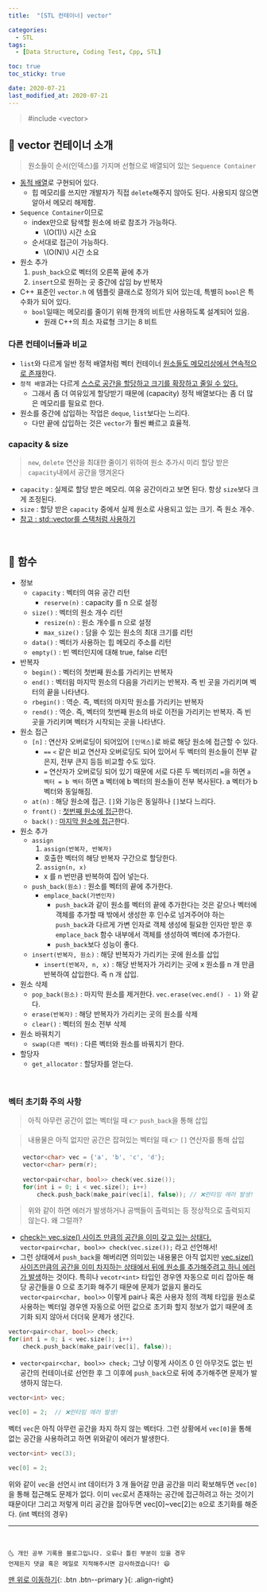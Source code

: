 ```yaml
---
title:  "[STL 컨테이너] vector" 

categories:
  - STL
tags:
  - [Data Structure, Coding Test, Cpp, STL]

toc: true
toc_sticky: true

date: 2020-07-21
last_modified_at: 2020-07-21
---
```


> #include \<vector>

## 🔔 vector 컨테이너 소개

> 원소들이 순서(인덱스)를 가지며 선형으로 배열되어 있는 `Sequence Container`

- <u>동적 배열</u>로 구현되어 있다.
  - 힙 메모리를 쓰지만 개발자가 직접 `delete`해주지 않아도 된다. 사용되지 않으면 알아서 메모리 해제함.
- `Sequence Container`이므로 
  - index만으로 탐색할 원소에 바로 참조가 가능하다.
    - \\(O(1)\\) 시간 소요
  - 순서대로 접근이 가능하다.
    - \\(O(N)\\) 시간 소요
- 원소 추가
  1. `push_back`으로 벡터의 오른쪽 끝에 추가
  2. `insert`으로 원하는 곳 중간에 삽임 by 반복자
- C++ 표준인 `vector.h` 에 템플릿 클래스로 정의가 되어 있는데, 특별히 `bool`은 특수화가 되어 있다. 
  - `bool`일때는 메모리를 줄이기 위해 한개의 비트만 사용하도록 설계되어 있음. 
    - 원래 C++의 최소 자료형 크기는 8 비트

### 다른 컨테이너들과 비교

- `list`와 다르게 일반 정적 배열처럼 벡터 컨테이너 <u>원소들도 메모리상에서 연속적으로 존재</u>한다.
- `정적 배열`과는 다르게 <u>스스로 공간을 할당하고 크기를 확장하고 줄일 수 있다.</u>
  - 그래서 좀 더 여유있게 할당받기 때문에 (capacity) 정적 배열보다는 좀 더 많은 메모리를 필요로 한다.
- 원소를 중간에 삽입하는 작업은 `deque`, `list`보다는 느리다. 
  - 다만 끝에 삽입하는 것은 `vector`가 훨씬 빠르고 효율적.

### capacity & size

> `new`, `delete` 연산을 최대한 줄이기 위하여 원소 추가시 미리 할당 받은 `capacity`내에서 공간을 땡겨온다

- `capacity` : 실제로 할당 받은 메모리. 여유 공간이라고 보면 된다. 항상 `size`보다 크게 조정된다.
- `size` : 할당 받은 `capacity` 중에서 실제 원소로 사용되고 있는 크기. 즉 원소 개수.
- [참고 : std::vector를 스택처럼 사용하기](https://ansohxxn.github.io/cpp/chapter7-9/#-vector%EC%9D%98-size%EC%99%80-capacity)

<br>

## 🔔 함수 

- 정보 
  - `capacity` : 벡터의 여유 공간 리턴
    - `reserve(n)` : capacity 를 n 으로 설정
  - `size()` : 벡터의 원소 개수 리턴
    - `resize(n)` : 원소 개수를 n 으로 설정
    - `max_size()` : 담을 수 있는 원소의 최대 크기를 리턴
  - `data()` : 벡터가 사용하는 힙 메모리 주소를 리턴
  - `empty()` : 빈 벡터인지에 대해 true, false 리턴
- 반복자
  - `begin()` : 벡터의 첫번째 원소를 가리키는 반복자
  - `end()` : 벡터읨 마지막 원소의 다음을 가리키는 반복자. 즉 빈 곳을 가리키며 벡터의 끝을 나타낸다.
  - `rbegin()` : 역순. 즉, 벡터의 마지막 원소를 가리키는 반복자
  - `rend()` : 역순. 즉, 벡터의 첫번째 원소의 바로 이전을 가리키는 반복자. 즉 빈 곳을 가리키며 벡터가 시작되는 곳을 나타낸다. 
- 원소 접근 
  - `[n]` : 연산자 오버로딩이 되어있어 `[인덱스]`로 바로 해당 원소에 접근할 수 있다.
    - `==` `<` 같은 비교 연산자 오버로딩도 되어 있어서 두 벡터의 원소들이 전부 같은지, 전부 큰지 등등 비교할 수도 있다.
    - `=` 연산자가 오버로딩 되어 있기 때문에 서로 다른 두 벡터끼리 `=`을 하면 `a 벡터 = b 벡터` 하면 a 벡터에 b 벡터의 원소들이 전부 복사된다. a 벡터가 b 벡터와 동일해짐.
  - `at(n)` : 해당 원소에 접근. `[]`와 기능은 동일하나 `[]`보다 느리다.
  - `front()` : <u>첫번째 원소에 접근</u>한다.
  - `back()` : <u>마지막 원소에 접근</u>한다.
- 원소 추가
  - `assign`
    1. `assign(반복자, 반복자)`
      - 호출한 벡터의 해당 반복자 구간으로 할당한다.
    2. `assign(n, x)`
      - x 를 n 번만큼 반복하여 집어 넣는다.
  - `push_back(원소)` : 원소를 벡터의 끝에 추가한다.
    - `emplace_back(가변인자)`
      - `push_back`과 같이 원소를 벡터의 끝에 추가한다는 것은 같으나 벡터에 객체를 추가할 때 밖에서 생성한 후 인수로 넘겨주어야 하는 `push_back`과 다르게 가변 인자로 객체 생성에 필요한 인자만 받은 후 `emplace_back` 함수 내부에서 객체를 생성하여 벡터에 추가한다.
      - `push_back`보다 성능이 좋다.
  - `insert(반복자, 원소)` : 해당 반복자가 가리키는 곳에 원소를 삽입
    - `insert(반복자, n, x)` : 해당 반복자가 가리키는 곳에 x 원소를 n 개 만큼 반복하여 삽입한다. 즉 n 개 삽입.
- 원소 삭제
  - `pop_back(원소)` : 마지막 원소를 제거한다. `vec.erase(vec.end() - 1)` 와 같다.
  - `erase(반복자)` : 해당 반복자가 가리키는 곳의 원소를 삭제
  - `clear()` : 벡터의 원소 전부 삭제
- 원소 바꿔치기
  - `swap(다른 벡터)` : 다른 벡터와 원소를 바꿔치기 한다.
- 할당자
  - `get_allocator` : 할당자를 얻는다.


<br>

### 벡터 초기화 주의 사항

> 아직 아무런 공간이 없는 벡터일 때 👉 `push_back`을 통해 삽입

> 내용물은 아직 없지만 공간은 잡혀있는 벡터일 때 👉 `[]` 연산자를 통해 삽입

```cpp
    vector<char> vec = {'a', 'b', 'c', 'd'};
    vector<char> perm(r);
    
    vector<pair<char, bool>> check(vec.size());
    for(int i = 0; i < vec.size(); i++)  
        check.push_back(make_pair(vec[i], false)); // ❌런타임 에러 발생!
```

> 위와 같이 하면 에러가 발생하거나 공백들이 출력되는 등 정상적으로 출력되지 않는다. 왜 그럴까? 

- <u>check는 vec.size() 사이즈 만큼의 공간을 이미 갖고 있는 상태다.</u> `vector<pair<char, bool>> check(vec.size());` 라고 선언해서!
- 그런 상태에서 `push_back`을 해버리면 의미있는 내용물은 아직 없지만 <u>vec.size() 사이즈만큼의 공간을 이미 차지하는 상태에서 뒤에 원소를 추가해주려고 하니 에러가 발생</u>하는 것이다. 특히나 `vecotr<int>` 타입인 경우엔 자동으로 미리 잡아둔 해당 공간들을 0 으로 초기화 해주기 때문에 문제가 없을지 몰라도 `vector<pair<char, bool>>` 이렇게 pair나 혹은 사용자 정의 객체 타입을 원소로 사용하는 벡터일 경우엔 자동으로 어떤 값으로 초기화 할지 정보가 없기 때문에 초기화 되지 않아서 더더욱 문제가 생긴다.

```cpp
vector<pair<char, bool>> check;
for(int i = 0; i < vec.size(); i++)  
    check.push_back(make_pair(vec[i], false)); 
```

- `vector<pair<char, bool>> check;` 그냥 이렇게 사이즈 0 인 아무것도 없는 빈 공간의 컨테이너로 선언한 후 그 이후에 `push_back`으로 뒤에 추가해주면 문제가 발생하지 않는다.


```cpp
vector<int> vec;

vec[0] = 2;  // ❌런타임 에러 발생!
```

벡터 `vec`은 아직 아무런 공간을 차지 하지 않는 벡터다. 그런 상황에서 `vec[0]`을 통해 없는 공간을 사용하려고 하면 위와같이 에러가 발생한다.

```cpp
vector<int> vec(3);

vec[0] = 2;  
```

위와 같이 `vec`을 선언시 int 데이터가 3 개 들어갈 만큼 공간을 미리 확보해두면 `vec[0]`을 통해 접근해도 문제가 없다. 이미 `vec`로서 존재하는 공간에 접근하려고 하는 것이기 때문이다! 그리고 저렇게 미리 공간을 잡아두면 vec[0]~vec[2]는 `0`으로 초기화를 해준다. (int 벡터의 경우)

***
<br>

    🌜 개인 공부 기록용 블로그입니다. 오류나 틀린 부분이 있을 경우 
    언제든지 댓글 혹은 메일로 지적해주시면 감사하겠습니다! 😄

[맨 위로 이동하기](#){: .btn .btn--primary }{: .align-right}